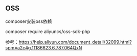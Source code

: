 ## OSS

composer安装oss依赖

composer require aliyuncs/oss-sdk-php

参考：https://help.aliyun.com/document_detail/32099.html?spm=a2c4g.11186623.6.787.064QxN
```